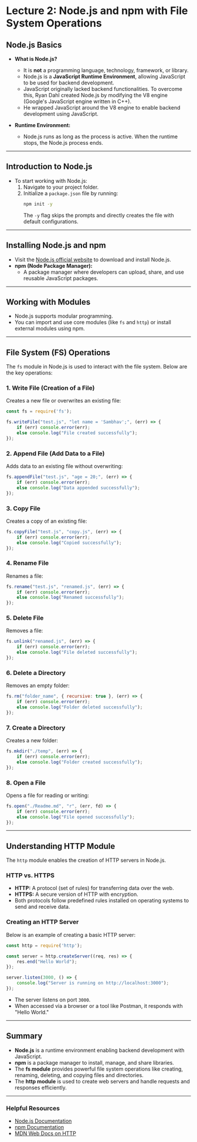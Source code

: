 # Lecture 2: Node.js and npm with File System Operations

## Node.js Basics

- **What is Node.js?**
  - It is **not** a programming language, technology, framework, or library.
  - Node.js is a **JavaScript Runtime Environment**, allowing JavaScript to be used for backend development.
  - JavaScript originally lacked backend functionalities. To overcome this, Ryan Dahl created Node.js by modifying the V8 engine (Google's JavaScript engine written in C++).
  - He wrapped JavaScript around the V8 engine to enable backend development using JavaScript.

- **Runtime Environment:**
  - Node.js runs as long as the process is active. When the runtime stops, the Node.js process ends.

---

## Introduction to Node.js

- To start working with Node.js:
  1. Navigate to your project folder.
  2. Initialize a `package.json` file by running:
     ```bash
     npm init -y
     ```
     The `-y` flag skips the prompts and directly creates the file with default configurations.

---

## Installing Node.js and npm

- Visit the [Node.js official website](https://nodejs.org) to download and install Node.js.
- **npm (Node Package Manager):**
  - A package manager where developers can upload, share, and use reusable JavaScript packages.

---

## Working with Modules

- Node.js supports modular programming.
- You can import and use core modules (like `fs` and `http`) or install external modules using npm.

---

## File System (FS) Operations

The `fs` module in Node.js is used to interact with the file system. Below are the key operations:

### 1. Write File (Creation of a File)
Creates a new file or overwrites an existing file:
```javascript
const fs = require('fs');

fs.writeFile("test.js", "let name = 'Sambhav';", (err) => {
    if (err) console.error(err);
    else console.log("File created successfully");
});
```

### 2. Append File (Add Data to a File)
Adds data to an existing file without overwriting:
```javascript
fs.appendFile("test.js", "age = 20;", (err) => {
    if (err) console.error(err);
    else console.log("Data appended successfully");
});
```

### 3. Copy File
Creates a copy of an existing file:
```javascript
fs.copyFile("test.js", "copy.js", (err) => {
    if (err) console.error(err);
    else console.log("Copied successfully");
});
```

### 4. Rename File
Renames a file:
```javascript
fs.rename("test.js", "renamed.js", (err) => {
    if (err) console.error(err);
    else console.log("Renamed successfully");
});
```

### 5. Delete File
Removes a file:
```javascript
fs.unlink("renamed.js", (err) => {
    if (err) console.error(err);
    else console.log("File deleted successfully");
});
```

### 6. Delete a Directory
Removes an empty folder:
```javascript
fs.rm("folder_name", { recursive: true }, (err) => {
    if (err) console.error(err);
    else console.log("Folder deleted successfully");
});
```

### 7. Create a Directory
Creates a new folder:
```javascript
fs.mkdir("./temp", (err) => {
    if (err) console.error(err);
    else console.log("Folder created successfully");
});
```

### 8. Open a File
Opens a file for reading or writing:
```javascript
fs.open("./Readme.md", "r", (err, fd) => {
    if (err) console.error(err);
    else console.log("File opened successfully");
});
```

---

## Understanding HTTP Module

The `http` module enables the creation of HTTP servers in Node.js.

### **HTTP vs. HTTPS**
- **HTTP:** A protocol (set of rules) for transferring data over the web.
- **HTTPS:** A secure version of HTTP with encryption.
- Both protocols follow predefined rules installed on operating systems to send and receive data.

### **Creating an HTTP Server**
Below is an example of creating a basic HTTP server:
```javascript
const http = require('http');

const server = http.createServer((req, res) => {
    res.end("Hello World");
});

server.listen(3000, () => {
    console.log("Server is running on http://localhost:3000");
});
```
- The server listens on port `3000`.
- When accessed via a browser or a tool like Postman, it responds with "Hello World."

---

## Summary

- **Node.js** is a runtime environment enabling backend development with JavaScript.
- **npm** is a package manager to install, manage, and share libraries.
- The **fs module** provides powerful file system operations like creating, renaming, deleting, and copying files and directories.
- The **http module** is used to create web servers and handle requests and responses efficiently.

---

### Helpful Resources
- [Node.js Documentation](https://nodejs.org/en/docs/)
- [npm Documentation](https://docs.npmjs.com/)
- [MDN Web Docs on HTTP](https://developer.mozilla.org/en-US/docs/Web/HTTP)

